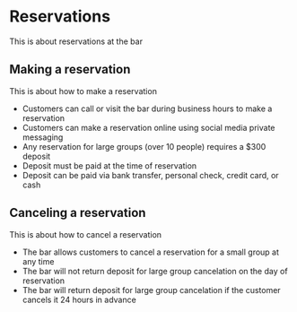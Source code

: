 # Reservations

This is about reservations at the bar

## Making a reservation

This is about how to make a reservation

- Customers can call or visit the bar during business hours to make a reservation
- Customers can make a reservation online using social media private messaging
- Any reservation for large groups (over 10 people) requires a $300 deposit
- Deposit must be paid at the time of reservation
- Deposit can be paid via bank transfer, personal check, credit card, or cash

## Canceling a reservation

This is about how to cancel a reservation

- The bar allows customers to cancel a reservation for a small group at any time
- The bar will not return deposit for large group cancelation on the day of reservation
- The bar will return deposit for large group cancelation if the customer cancels it 24 hours in advance